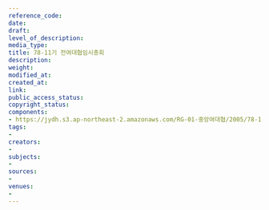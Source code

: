 ```yaml
---
reference_code: 
date: 
draft: 
level_of_description: 
media_type: 
title: 78-11기 전여대협임시총회
description: 
weight: 
modified_at: 
created_at: 
link: 
public_access_status: 
copyright_status: 
components:
- https://jydh.s3.ap-northeast-2.amazonaws.com/RG-01-중앙여대협/2005/78-11기+전여대협임시총회.pdf
tags:
- 
creators:
- 
subjects:
- 
sources:
- 
venues:
- 
---
```

